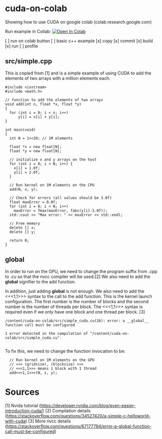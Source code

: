 # cuda-on-colab
Showing how to use CUDA on google colab (colab.research.google.com)

Run example in Collab: <a target="_blank" href="https://colab.research.google.com/github/evelynmitchell/cuda-on-colab/blob/master/CudaColab.ipynb">
<img src="https://colab.research.google.com/assets/colab-badge.svg" alt="Open In Colab"/>
</a>

[ ] run on colab button
[ ] basic c++ example
    [x] copy
    [x] commit
    [x] build
    [x] run
    [ ] profile

## src/simple.cpp

This is copied from [1] and is a simple example of using CUDA to add the elements of two arrays with a million elements each.

```
#include <iostream>
#include <math.h>

// function to add the elements of two arrays
void add(int n, float *x, float *y)
{
  for (int i = 0; i < n; i++)
      y[i] = x[i] + y[i];
}

int main(void)
{
  int N = 1<<20; // 1M elements

  float *x = new float[N];
  float *y = new float[N];

  // initialize x and y arrays on the host
  for (int i = 0; i < N; i++) {
    x[i] = 1.0f;
    y[i] = 2.0f;
  }

  // Run kernel on 1M elements on the CPU
  add(N, x, y);

  // Check for errors (all values should be 3.0f)
  float maxError = 0.0f;
  for (int i = 0; i < N; i++)
    maxError = fmax(maxError, fabs(y[i]-3.0f));
  std::cout << "Max error: " << maxError << std::endl;

  // Free memory
  delete [] x;
  delete [] y;

  return 0;
}

```

## __global__

In order to run on the GPU, we need to change the program suffix from .cpp to .cu so that the nvcc compiler will be used.[2]  We also need to add the __global__ signifier to the add function.  

In addition, just adding __global__ is not enough.  We also need to add the <<<1,1>>> syntax to the call to the add function.  This is the kernel launch configuration.  The first number is the number of blocks and the second number is the number of threads per block.  The <<<1,1>>> syntax is required even if we only have one block and one thread per block.  [3]

```
/content/cuda-on-colab/src/simple_cuda.cu(26): error: a __global__ function call must be configured

1 error detected in the compilation of "/content/cuda-on-colab/src/simple_cuda.cu".


```

To fix this, we need to change the function invocation to be:

```
  // Run kernel on 1M elements on the GPU
  // <<< (gridsize), (blocksize) >>>
  // <<<1,1>>> means 1 block with 1 thread
  add<<<1,1>>>(N, x, y);
```

# Sources

[1] Nvida tutorial (https://developer.nvidia.com/blog/even-easier-introduction-cuda/)
[2] Compilation details (https://stackoverflow.com/questions/34527420/a-simple-c-helloworld-with-cuda)
[3] More nvcc details (https://stackoverflow.com/questions/67177794/error-a-global-function-call-must-be-configured)